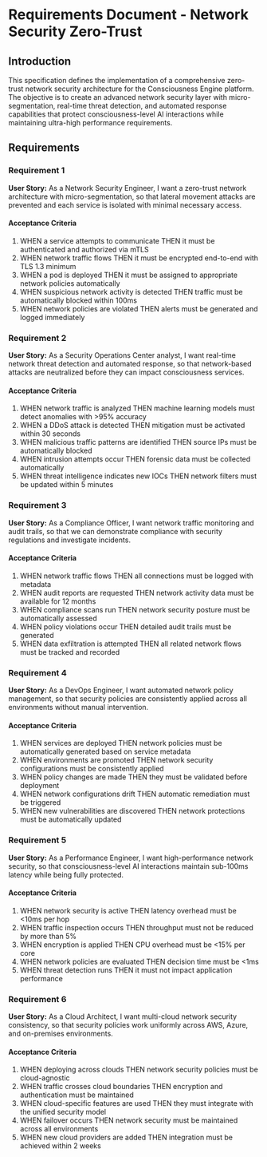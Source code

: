 # Requirements Document - Network Security Zero-Trust

## Introduction

This specification defines the implementation of a comprehensive zero-trust network security architecture for the Consciousness Engine platform. The objective is to create an advanced network security layer with micro-segmentation, real-time threat detection, and automated response capabilities that protect consciousness-level AI interactions while maintaining ultra-high performance requirements.

## Requirements

### Requirement 1

**User Story:** As a Network Security Engineer, I want a zero-trust network architecture with micro-segmentation, so that lateral movement attacks are prevented and each service is isolated with minimal necessary access.

#### Acceptance Criteria

1. WHEN a service attempts to communicate THEN it must be authenticated and authorized via mTLS
2. WHEN network traffic flows THEN it must be encrypted end-to-end with TLS 1.3 minimum
3. WHEN a pod is deployed THEN it must be assigned to appropriate network policies automatically
4. WHEN suspicious network activity is detected THEN traffic must be automatically blocked within 100ms
5. WHEN network policies are violated THEN alerts must be generated and logged immediately

### Requirement 2

**User Story:** As a Security Operations Center analyst, I want real-time network threat detection and automated response, so that network-based attacks are neutralized before they can impact consciousness services.

#### Acceptance Criteria

1. WHEN network traffic is analyzed THEN machine learning models must detect anomalies with >95% accuracy
2. WHEN a DDoS attack is detected THEN mitigation must be activated within 30 seconds
3. WHEN malicious traffic patterns are identified THEN source IPs must be automatically blocked
4. WHEN intrusion attempts occur THEN forensic data must be collected automatically
5. WHEN threat intelligence indicates new IOCs THEN network filters must be updated within 5 minutes

### Requirement 3

**User Story:** As a Compliance Officer, I want network traffic monitoring and audit trails, so that we can demonstrate compliance with security regulations and investigate incidents.

#### Acceptance Criteria

1. WHEN network traffic flows THEN all connections must be logged with metadata
2. WHEN audit reports are requested THEN network activity data must be available for 12 months
3. WHEN compliance scans run THEN network security posture must be automatically assessed
4. WHEN policy violations occur THEN detailed audit trails must be generated
5. WHEN data exfiltration is attempted THEN all related network flows must be tracked and recorded

### Requirement 4

**User Story:** As a DevOps Engineer, I want automated network policy management, so that security policies are consistently applied across all environments without manual intervention.

#### Acceptance Criteria

1. WHEN services are deployed THEN network policies must be automatically generated based on service metadata
2. WHEN environments are promoted THEN network security configurations must be consistently applied
3. WHEN policy changes are made THEN they must be validated before deployment
4. WHEN network configurations drift THEN automatic remediation must be triggered
5. WHEN new vulnerabilities are discovered THEN network protections must be automatically updated

### Requirement 5

**User Story:** As a Performance Engineer, I want high-performance network security, so that consciousness-level AI interactions maintain sub-100ms latency while being fully protected.

#### Acceptance Criteria

1. WHEN network security is active THEN latency overhead must be <10ms per hop
2. WHEN traffic inspection occurs THEN throughput must not be reduced by more than 5%
3. WHEN encryption is applied THEN CPU overhead must be <15% per core
4. WHEN network policies are evaluated THEN decision time must be <1ms
5. WHEN threat detection runs THEN it must not impact application performance

### Requirement 6

**User Story:** As a Cloud Architect, I want multi-cloud network security consistency, so that security policies work uniformly across AWS, Azure, and on-premises environments.

#### Acceptance Criteria

1. WHEN deploying across clouds THEN network security policies must be cloud-agnostic
2. WHEN traffic crosses cloud boundaries THEN encryption and authentication must be maintained
3. WHEN cloud-specific features are used THEN they must integrate with the unified security model
4. WHEN failover occurs THEN network security must be maintained across all environments
5. WHEN new cloud providers are added THEN integration must be achieved within 2 weeks